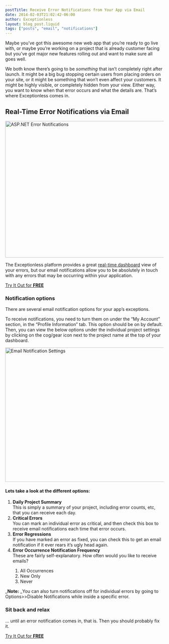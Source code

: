 ```yaml
---
postTitle: Receive Error Notifications from Your App via Email
date: 2014-02-03T21:02:42-06:00
author: Exceptionless
layout: blog_post.liquid
tags: ["posts", "email", "notifications"]
---
```

Maybe you&#8217;ve got this awesome new web app that you&#8217;re ready to go live with, or maybe you&#8217;re working on a project that is already customer facing but you&#8217;ve got major new features rolling out and want to make sure all goes well.

We both know there&#8217;s going to be _something_ that isn&#8217;t completely right after launch. It might be a big bug stopping certain users from placing orders on your site, or it might be something that won&#8217;t even affect your customers. It might be highly visible, or completely hidden from your view. Either way, you want to know when that error occurs and what the details are. That&#8217;s where Exceptionless comes in.<!--more-->

## Real-Time Error Notifications via Email

<img loading="lazy" class="aligncenter size-full wp-image-147" alt="ASP.NET Error Notifications" src="http://exceptionless.com/assets/notification.png" width="665" height="433" data-id="147" srcset="/assets/notification.png 665w, /assets/notification-300x195.png 300w" sizes="(max-width: 665px) 100vw, 665px" /> 

The Exceptionless platform provides a great [real-time dashboard](http://exceptionless.com/project-portal-tour/ "Error Reporting Dashboard") view of your errors, but our email notifications allow you to be absolutely in touch with any errors that may be occurring within your application.

<div class="signup center">
  <a class="btn btn-large btn-primary" href="https://app.exceptionless.com/signup">Try It Out for <strong>FREE</strong></a>
</div>

### Notification options

There are several email notification options for your app&#8217;s exceptions.

To receive notifications, you need to turn them on under the &#8220;My Account&#8221; section, in the &#8220;Profile Information&#8221; tab. This option should be on by default. Then, you can view the below options under the individual project settings by clicking on the cog/gear icon next to the project name at the top of your dashboard.

<img loading="lazy" class="aligncenter size-full wp-image-2331" alt="Email Notification Settings" src="http://exceptionless.com/assets/email-notification-settings.png" width="548" height="426" data-id="2331" srcset="/assets/email-notification-settings.png 548w, /assets/email-notification-settings-300x233.png 300w" sizes="(max-width: 548px) 100vw, 548px" /> 

#### Lets take a look at the different options:

  1. **Daily Project Summary**  
    This is simply a summary of your project, including error counts, etc, that you can receive each day.
  2. **Critical Errors**  
    You can mark an individual error as critical, and then check this box to receive email notifications each time that error occurs.
  3. **Error Regressions**  
    If you have marked an error as fixed, you can check this to get an email notification if it ever rears it&#8217;s ugly head again.
  4. **Error Occurrence Notification Frequency**  
    These are fairly self-explanatory. How often would you like to receive emails?</p> 
      1. All Occurrences
      2. New Only
      3. Never

_**Note:** _You can also turn notifications off for individual errors by going to Options>>Disable Notifications while inside a specific error.

### Sit back and relax

&#8230; until an error notification comes in, that is. Then you should probably fix it.

<div class="signup center">
  <a class="btn btn-large btn-primary" href="https://app.exceptionless.com/signup">Try It Out for <strong>FREE</strong></a>
</div>

&nbsp;
